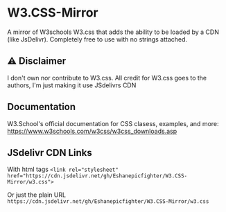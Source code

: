 # W3.CSS-Mirror
A mirror of W3schools W3.css that adds the ability to be loaded by a CDN (like JsDelivr). Completely free to use with no strings attached.

## ⚠️ Disclaimer
I don't own nor contribute to W3.css. All credit for W3.css goes to the authors, I'm just making it use JSdelivrs CDN

## Documentation
W3.School's official documentation for CSS clasess, examples, and more: https://www.w3schools.com/w3css/w3css_downloads.asp

## JSdelivr CDN Links
With html tags
```<link rel="stylesheet" href="https://cdn.jsdelivr.net/gh/Eshanepicfighter/W3.CSS-Mirror/w3.css">```

Or just the plain URL
```https://cdn.jsdelivr.net/gh/Eshanepicfighter/W3.CSS-Mirror/w3.css```
